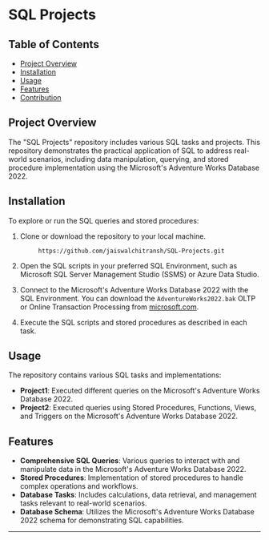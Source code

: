 # SQL Projects

## Table of Contents
- [Project Overview](#project-overview)
- [Installation](#installation)
- [Usage](#usage)
- [Features](#features)
- [Contribution](#contribution)


## Project Overview
The "SQL Projects" repository includes various SQL tasks and projects. This repository demonstrates the practical application of SQL to address real-world scenarios, including data manipulation, querying, and stored procedure implementation using the Microsoft's Adventure Works Database 2022.


## Installation
To explore or run the SQL queries and stored procedures:
1. Clone or download the repository to your local machine.
   
            https://github.com/jaiswalchitransh/SQL-Projects.git
   
2. Open the SQL scripts in your preferred SQL Environment, such as Microsoft SQL Server Management Studio (SSMS) or Azure Data Studio.

3. Connect to the  Microsoft's Adventure Works Database 2022 with the SQL Environment. You can download the `AdventureWorks2022.bak` OLTP or Online Transaction Processing from [microsoft.com](https://learn.microsoft.com/en-us/sql/samples/adventureworks-install-configure?view=sql-server-ver16&tabs=ssms/). 

4. Execute the SQL scripts and stored procedures as described in each task.


## Usage
The repository contains various SQL tasks and implementations:

- **Project1**: Executed different queries on the Microsoft's Adventure Works Database 2022.
- **Project2**: Executed queries using Stored Procedures, Functions, Views, and Triggers on the Microsoft's Adventure Works Database 2022.

## Features
- **Comprehensive SQL Queries**: Various queries to interact with and manipulate data in the Microsoft's Adventure Works Database 2022.
- **Stored Procedures**: Implementation of stored procedures to handle complex operations and workflows.
- **Database Tasks**: Includes calculations, data retrieval, and management tasks relevant to real-world scenarios.
- **Database Schema**: Utilizes the Microsoft's Adventure Works Database 2022 schema for demonstrating SQL capabilities.

---
